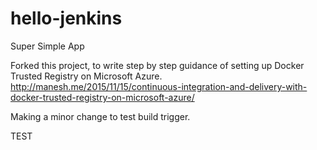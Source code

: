# hello-jenkins
Super Simple App

Forked this project, to write step by step guidance of setting up Docker Trusted Registry on Microsoft Azure. http://manesh.me/2015/11/15/continuous-integration-and-delivery-with-docker-trusted-registry-on-microsoft-azure/

Making a minor change to test build trigger.

TEST
